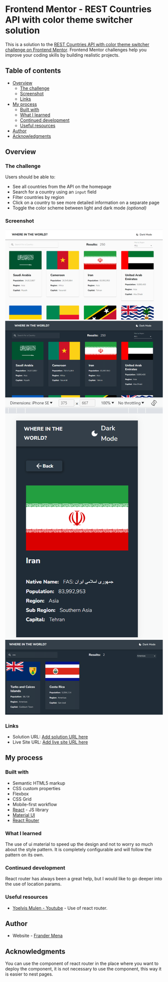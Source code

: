 # Frontend Mentor - REST Countries API with color theme switcher solution

This is a solution to the [REST Countries API with color theme switcher challenge on Frontend Mentor](https://www.frontendmentor.io/challenges/rest-countries-api-with-color-theme-switcher-5cacc469fec04111f7b848ca). Frontend Mentor challenges help you improve your coding skills by building realistic projects. 

## Table of contents

- [Overview](#overview)
  - [The challenge](#the-challenge)
  - [Screenshot](#screenshot)
  - [Links](#links)
- [My process](#my-process)
  - [Built with](#built-with)
  - [What I learned](#what-i-learned)
  - [Continued development](#continued-development)
  - [Useful resources](#useful-resources)
- [Author](#author)
- [Acknowledgments](#acknowledgments)

## Overview

### The challenge

Users should be able to:

- See all countries from the API on the homepage
- Search for a country using an `input` field
- Filter countries by region
- Click on a country to see more detailed information on a separate page
- Toggle the color scheme between light and dark mode *(optional)*

### Screenshot

![Light Mode](./lightmode%20desktop.png)
![Dark Mode](./darkmode%20desktop.png)
![Light Mode](./darkmode%20details%20mobile.png)
![Light Mode](./darkmode%20search.png)


### Links

- Solution URL: [Add solution URL here](https://your-solution-url.com)
- Live Site URL: [Add live site URL here](https://your-live-site-url.com)

## My process

### Built with

- Semantic HTML5 markup
- CSS custom properties
- Flexbox
- CSS Grid
- Mobile-first workflow
- [React](https://reactjs.org/) - JS library
- [Material UI](https://mui.com/)
- [React Router](https://reactrouter.com/en/main)



### What I learned

The use of ui material to speed up the design and not to worry so much about the style pattern. It is completely configurable and will follow the pattern on its own.

### Continued development

React router has always been a great help, but I would like to go deeper into the use of location params.


### Useful resources

- [Yoelvis Mulen - Youtube](https://www.youtube.com/watch?v=bhDwXdRcahY) - Use of react router.



## Author

- Website - [Frander Mena](https://frander-cv.netlify.app/)


## Acknowledgments

You can use the <Routes /> component of react router in the place where you want to deploy the component, it is not necessary to use the <outlet /> component, this way it is easier to nest pages.